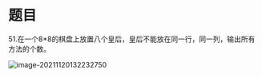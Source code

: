 # 题目

51.在一个8*8的棋盘上放置八个皇后，皇后不能放在同一行，同一列，输出所有方法的个数。



![image-20211120132232750](C:\Users\asus\AppData\Roaming\Typora\typora-user-images\image-20211120132232750.png)